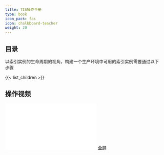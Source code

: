 ```yaml
---
title: TIS操作手册
type: book
icon_pack: fas
icon: chalkboard-teacher
weight: 20
---
```


## 目录
以索引实例的生命周期的视角，构建一个生产环境中可用的索引实例需要通过以下步骤

{{< list_children >}}

## 操作视频
<iframe src="//player.bilibili.com/player.html?aid=245164306&bvid=BV1Uv41167SH&cid=254195719&page=1" scrolling="no" border="0" frameborder="no" framespacing="0" allowfullscreen="true"> </iframe>
<a target="_blank" href="https://www.bilibili.com/video/BV1Uv41167SH">全屏</a>
